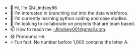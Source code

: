 - 👋 Hi, I’m @JLindsey96
- 👀 I’m interested in branching out into the data workforce.
- 🌱 I’m currently learning python coding and case studies.
- 💞️ I’m looking to collaborate on projects that are team based.
- 📫 How to reach me -Jlindsey001@gmail.com.
- 😄 Pronouns: He.
- ⚡ Fun fact: No number before 1,000 contains the letter A.

<!---
JLindsey96/JLindsey96 is a ✨ special ✨ repository because its `README.md` (this file) appears on your GitHub profile.
You can click the Preview link to take a look at your changes.
--->
